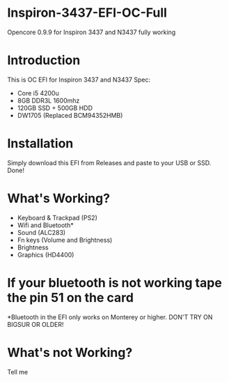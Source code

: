 # Inspiron-3437-EFI-OC-Full
Opencore 0.9.9 for Inspiron 3437 and N3437 fully working
# Introduction
This is OC EFI for Inspiron 3437 and N3437
Spec:
- Core i5 4200u
- 8GB DDR3L 1600mhz
- 120GB SSD + 500GB HDD
- DW1705 (Replaced BCM94352HMB)
# Installation
Simply download this EFI from Releases and paste to your USB or SSD. Done!
# What's Working?
- Keyboard & Trackpad (PS2)
- Wifi and Bluetooth*
- Sound (ALC283)
- Fn keys (Volume and Brightness)
- Brightness
- Graphics (HD4400)
# If your bluetooth is not working tape the pin 51 on the card
*Bluetooth in the EFI only works on Monterey or higher. DON'T TRY ON BIGSUR OR OLDER!
# What's not Working?
 Tell me
